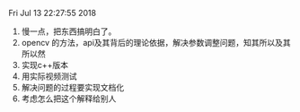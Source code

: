  
Fri Jul 13 22:27:55 2018
1. 慢一点，把东西搞明白了。
2. opencv 的方法，api及其背后的理论依据，解决参数调整问题，知其所以及其所以然
3. 实现c++版本
4. 用实际视频测试
5. 解决问题的过程要实现文档化
6. 考虑怎么把这个解释给别人
